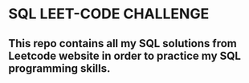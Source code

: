 # SQL LEET-CODE CHALLENGE

## This repo contains all my SQL solutions from Leetcode website in order to practice my SQL programming skills.

